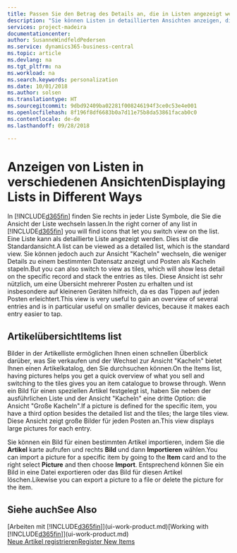 ```yaml
---
title: Passen Sie den Betrag des Details an, die in Listen angezeigt werden
description: "Sie können Listen in detaillierten Ansichten anzeigen, die mehr Informationen geben, oder als Kacheln anzeigen, die einfach, dargestellt werden."
services: project-madeira
documentationcenter: 
author: SusanneWindfeldPedersen
ms.service: dynamics365-business-central
ms.topic: article
ms.devlang: na
ms.tgt_pltfrm: na
ms.workload: na
ms.search.keywords: personalization
ms.date: 10/01/2018
ms.author: solsen
ms.translationtype: HT
ms.sourcegitcommit: 9dbd92409ba02281f008246194f3ce0c53e4e001
ms.openlocfilehash: 8f196f8df6683b0a7d11e75b8da53861facab0c0
ms.contentlocale: de-de
ms.lasthandoff: 09/28/2018

---
```

# <a name="displaying-lists-in-different-ways"></a><span data-ttu-id="37f9c-103">Anzeigen von Listen in verschiedenen Ansichten</span><span class="sxs-lookup"><span data-stu-id="37f9c-103">Displaying Lists in Different Ways</span></span>
<span data-ttu-id="37f9c-104">In [!INCLUDE[d365fin](includes/d365fin_md.md)] finden Sie rechts in jeder Liste Symbole, die Sie die Ansicht der Liste wechseln lassen.</span><span class="sxs-lookup"><span data-stu-id="37f9c-104">In the right corner of any list in [!INCLUDE[d365fin](includes/d365fin_md.md)] you will find icons that let you switch view on the list.</span></span> <span data-ttu-id="37f9c-105">Eine Liste kann als detaillierte Liste angezeigt werden. Dies ist die Standardansicht.</span><span class="sxs-lookup"><span data-stu-id="37f9c-105">A list can be viewed as a detailed list, which is the standard view.</span></span> <span data-ttu-id="37f9c-106">Sie können jedoch auch zur Ansicht "Kacheln" wechseln, die weniger Details zu einem bestimmten Datensatz anzeigt und Posten als Kacheln stapeln.</span><span class="sxs-lookup"><span data-stu-id="37f9c-106">But you can also switch to view as tiles, which will show less detail on the specific record and stack the entries as tiles.</span></span> <span data-ttu-id="37f9c-107">Diese Ansicht ist sehr nützlich, um eine Übersicht mehrerer Posten zu erhalten und ist insbesondere auf kleineren Geräten hilfreich, da es das Tippen auf jeden Posten erleichtert.</span><span class="sxs-lookup"><span data-stu-id="37f9c-107">This view is very useful to gain an overview of several entries and is in particular useful on smaller devices, because it makes each entry easier to tap.</span></span>

## <a name="items-list"></a><span data-ttu-id="37f9c-108">Artikelübersicht</span><span class="sxs-lookup"><span data-stu-id="37f9c-108">Items list</span></span>
<span data-ttu-id="37f9c-109">Bilder in der Artikelliste ermöglichen Ihnen einen schnellen Überblick darüber, was Sie verkaufen und der Wechsel zur Ansicht "Kacheln" bietet Ihnen einen Artikelkatalog, den Sie durchsuchen können.</span><span class="sxs-lookup"><span data-stu-id="37f9c-109">On the Items list, having pictures helps you get a quick overview of what you sell and switching to the tiles gives you an item catalogue to browse through.</span></span> <span data-ttu-id="37f9c-110">Wenn ein Bild für einen speziellen Artikel festgelegt ist, haben Sie neben der ausführlichen Liste und der Ansicht "Kacheln" eine dritte Option: die Ansicht "Große Kacheln".</span><span class="sxs-lookup"><span data-stu-id="37f9c-110">If a picture is defined for the specific item, you have a third option besides the detailed list and the tiles; the large tiles view.</span></span> <span data-ttu-id="37f9c-111">Diese Ansicht zeigt große Bilder für jeden Posten an.</span><span class="sxs-lookup"><span data-stu-id="37f9c-111">This view displays large pictures for each entry.</span></span>

<span data-ttu-id="37f9c-112">Sie können ein Bild für einen bestimmten Artikel importieren, indem Sie die **Artikel** karte aufrufen und rechts **Bild** und dann **Importieren** wählen.</span><span class="sxs-lookup"><span data-stu-id="37f9c-112">You can import a picture for a specific item by going to the **Item** card and to the right select **Picture** and then choose **Import**.</span></span> <span data-ttu-id="37f9c-113">Entsprechend können Sie ein Bild in eine Datei exportieren oder das Bild für diesen Artikel löschen.</span><span class="sxs-lookup"><span data-stu-id="37f9c-113">Likewise you can export a picture to a file or delete the picture for the item.</span></span>  

## <a name="see-also"></a><span data-ttu-id="37f9c-114">Siehe auch</span><span class="sxs-lookup"><span data-stu-id="37f9c-114">See Also</span></span>
<span data-ttu-id="37f9c-115">[Arbeiten mit [!INCLUDE[d365fin](includes/d365fin_md.md)]](ui-work-product.md)</span><span class="sxs-lookup"><span data-stu-id="37f9c-115">[Working with [!INCLUDE[d365fin](includes/d365fin_md.md)]](ui-work-product.md)</span></span>  
[<span data-ttu-id="37f9c-116">Neue Artikel registrieren</span><span class="sxs-lookup"><span data-stu-id="37f9c-116">Register New Items</span></span>](inventory-how-register-new-items.md)  

